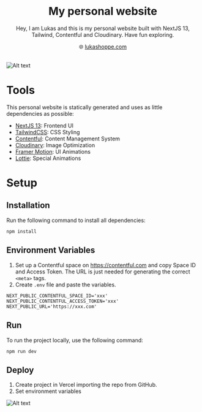 <div align="center" >
    <h1 align="center">My personal website</h1>
    <p>Hey, I am Lukas and this is my personal website built with NextJS 13, Tailwind, Contentful and Cloudinary. Have fun exploring.</p>
    🌐 <a href="https://lukashoppe.com/">lukashoppe.com</a>
    <br/>
    <br/>
</div>

![Alt text](https://res.cloudinary.com/dum2lqmke/image/upload/v1692968220/my-website_ytu9au.jpg)

# Tools

This personal website is statically generated and uses as little dependencies as possible:

- [NextJS 13](https://nextjs.org/docs): Frontend UI
- [TailwindCSS](https://tailwindcss.com): CSS Styling
- [Contentful](https://contentful.com): Content Management System
- [Cloudinary](https://cloudinary.com): Image Optimization
- [Framer Motion](https://www.framer.com/motion): UI Animations
- [Lottie](https://lottiefiles.com): Special Animations

# Setup

## Installation

Run the following command to install all dependencies:

```sh-session
npm install
```

## Environment Variables

1. Set up a Contentful space on https://contentful.com and copy Space ID and Access Token. The URL is just needed for generating the correct `<meta>` tags.
2. Create `.env` file and paste the variables.

```sh-session
NEXT_PUBLIC_CONTENTFUL_SPACE_ID='xxx'
NEXT_PUBLIC_CONTENTFUL_ACCESS_TOKEN='xxx'
NEXT_PUBLIC_URL='https://xxx.com'
```

## Run

To run the project locally, use the following command:

```sh-session
npm run dev
```

## Deploy

1. Create project in Vercel importing the repo from GitHub.
2. Set environment variables

![Alt text](https://res.cloudinary.com/dum2lqmke/image/upload/v1692968740/Screenshot_2023-08-25_at_15.04.23_hgdreq.png)
